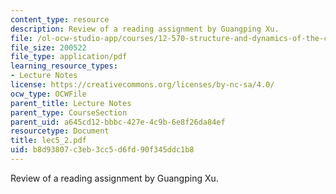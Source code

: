 ```yaml
---
content_type: resource
description: Review of a reading assignment by Guangping Xu.
file: /ol-ocw-studio-app/courses/12-570-structure-and-dynamics-of-the-cmb-region-spring-2004/b8d93807c3eb3cc5d6fd90f345ddc1b8_lec5_2.pdf
file_size: 200522
file_type: application/pdf
learning_resource_types:
- Lecture Notes
license: https://creativecommons.org/licenses/by-nc-sa/4.0/
ocw_type: OCWFile
parent_title: Lecture Notes
parent_type: CourseSection
parent_uid: a645cd12-bbbc-427e-4c9b-6e8f26da84ef
resourcetype: Document
title: lec5_2.pdf
uid: b8d93807-c3eb-3cc5-d6fd-90f345ddc1b8
---
```

Review of a reading assignment by Guangping Xu.